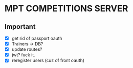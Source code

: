 # MPT COMPETITIONS SERVER

## Important
- [x] get rid of passport oauth
- [x] Trainers -> DB?
- [x] update routes?
- [x] jwt? fuck it.
- [x] reregister users (cuz of front oauth)